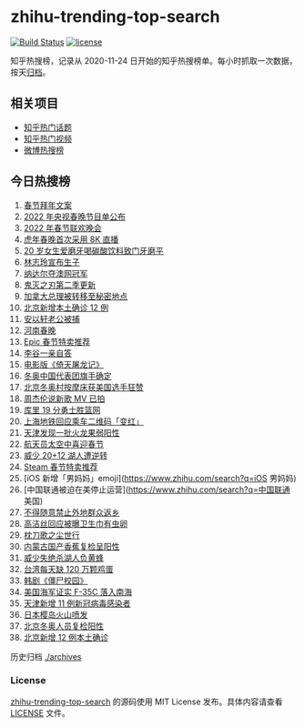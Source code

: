# zhihu-trending-top-search

[![Build Status](https://github.com/justjavac/zhihu-trending-top-search/workflows/ci/badge.svg?branch=main)](https://github.com/justjavac/zhihu-trending-top-search/actions)
[![license](https://img.shields.io/github/license/justjavac/zhihu-trending-top-search)](https://github.com/justjavac/zhihu-trending-top-search/blob/main/LICENSE)

知乎热搜榜，记录从 2020-11-24 日开始的知乎热搜榜单。每小时抓取一次数据，按天[归档](./archives)。

## 相关项目

- [知乎热门话题](https://github.com/justjavac/zhihu-trending-hot-questions)
- [知乎热门视频](https://github.com/justjavac/zhihu-trending-hot-video)
- [微博热搜榜](https://github.com/justjavac/weibo-trending-hot-search)

## 今日热搜榜

<!-- BEGIN -->
<!-- 最后更新时间 Mon Jan 31 2022 21:11:39 GMT+0800 (China Standard Time) -->

1. [春节拜年文案](https://www.zhihu.com/search?q=拜年文案)
1. [2022 年央视春晚节目单公布](https://www.zhihu.com/search?q=春晚节目单)
1. [2022 年春节联欢晚会](https://www.zhihu.com/search?q=2022年央视春晚)
1. [虎年春晚首次采用 8K 直播](https://www.zhihu.com/search?q=春晚8k直播)
1. [20 岁女生爱磨牙喝碳酸饮料致门牙磨平](https://www.zhihu.com/search?q=碳酸饮料)
1. [林志玲宣布生子](https://www.zhihu.com/search?q=林志玲)
1. [纳达尔夺澳网冠军](https://www.zhihu.com/search?q=纳达尔)
1. [鬼灭之刃第二季更新](https://www.zhihu.com/search?q=鬼灭之刃)
1. [加拿大总理被转移至秘密地点](https://www.zhihu.com/search?q=加拿大总理)
1. [北京新增本土确诊 12 例](https://www.zhihu.com/search?q=北京疫情)
1. [安以轩老公被捕](https://www.zhihu.com/search?q=安以轩老公)
1. [河南春晚](https://www.zhihu.com/search?q=河南春晚)
1. [Epic 春节特卖推荐](https://www.zhihu.com/search?q=Epic)
1. [李谷一亲自答](https://www.zhihu.com/search?q=李谷一)
1. [电影版《倚天屠龙记》](https://www.zhihu.com/search?q=倚天屠龙记)
1. [冬奥中国代表团旗手确定](https://www.zhihu.com/search?q=冬奥会旗手)
1. [北京冬奥村按摩床获美国选手狂赞](https://www.zhihu.com/search?q=北京冬奥村)
1. [周杰伦说新歌 MV 已拍](https://www.zhihu.com/search?q=周杰伦新歌)
1. [库里 19 分勇士胜篮网](https://www.zhihu.com/search?q=勇士)
1. [上海地铁回应乘车二维码「变红」](https://www.zhihu.com/search?q=上海地铁二维码)
1. [天津发现一批火龙果弱阳性](https://www.zhihu.com/search?q=火龙果弱阳性)
1. [航天员太空中喜迎春节](https://www.zhihu.com/search?q=航天员太空过年)
1. [威少 20+12 湖人遭逆转](https://www.zhihu.com/search?q=湖人)
1. [Steam 春节特卖推荐](https://www.zhihu.com/search?q=Steam)
1. [iOS 新增「男妈妈」emoji](https://www.zhihu.com/search?q=iOS 男妈妈)
1. [中国联通被迫在美停止运营](https://www.zhihu.com/search?q=中国联通 美国)
1. [不得随意禁止外地群众返乡](https://www.zhihu.com/search?q=不得随意禁止外地群众返乡)
1. [高洁丝回应被曝卫生巾有虫卵](https://www.zhihu.com/search?q=高洁丝回应)
1. [枕刀歌之尘世行](https://www.zhihu.com/search?q=枕刀歌)
1. [内蒙古国产香蕉复检呈阳性](https://www.zhihu.com/search?q=内蒙古国产香蕉复检呈阳性)
1. [威少失绝杀湖人负黄蜂](https://www.zhihu.com/search?q=湖人)
1. [台湾每天缺 120 万颗鸡蛋](https://www.zhihu.com/search?q=台湾每天缺120万颗鸡蛋)
1. [韩剧《僵尸校园》](https://www.zhihu.com/search?q=僵尸校园)
1. [美国海军证实 F-35C 落入南海](https://www.zhihu.com/search?q=美国海军证实)
1. [天津新增 11 例新冠病毒感染者](https://www.zhihu.com/search?q=天津疫情)
1. [日本樱岛火山喷发](https://www.zhihu.com/search?q=日本樱岛火山喷发)
1. [北京冬奥人员复检阳性](https://www.zhihu.com/search?q=北京冬奥人员复检阳性)
1. [北京新增 12 例本土确诊](https://www.zhihu.com/search?q=北京新增)

<!-- END -->

历史归档 [./archives](./archives)

### License

[zhihu-trending-top-search](https://github.com/justjavac/zhihu-trending-top-search)
的源码使用 MIT License 发布。具体内容请查看 [LICENSE](./LICENSE) 文件。
